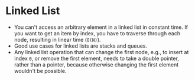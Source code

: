 # Linked List

- You can't access an arbitrary element in a linked list in constant time. If you want to get an item by index, you have to traverse through each node, resulting in linear time (`O(N)`).
- Good use cases for linked lists are stacks and queues.
- Any linked list operation that can change the first node, e.g., to insert at index `0`, or remove the first element, needs to take a double pointer, rather than a pointer, because otherwise changing the first element wouldn't be possible.